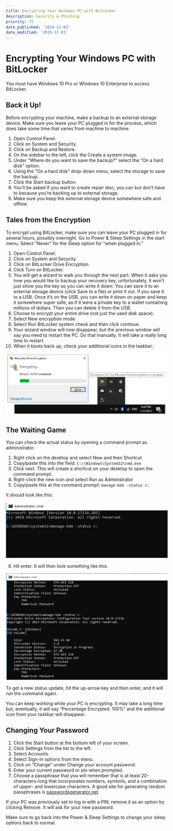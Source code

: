 ```yaml
---
title: Encrypting Your Windows PC with BitLocker
description: Security & Phishing
priority: 75
date_published: '2019-11-03'
date_modified: '2019-11-03'
---
```


# Encrypting Your Windows PC with BitLocker

You must have Windows 10 Pro or Windows 10 Enterprise to access BitLocker.

## Back it Up!

Before encrypting your machine, make a backup to an external storage device. Make sure you leave your PC plugged in for the process, which does take some time that varies from machine to machine.
1. Open Control Panel.
2. Click on System and Security.
3. Click on Backup and Restore.
4. On the sidebar to the left, click the Create a system image.
5. Under "Where do you want to save the backup?" select the “On a hard disk” option.
6. Using the "On a hard disk" drop-down menu, select the storage to save the backup.
7. Click the Start backup button.
8. You’ll be asked if you want to create repair disc; you can but don’t have to because you’re backing up to external storage.
9. Make sure you keep the external storage device somewhere safe and offline.

## Tales from the Encryption

To encrypt using BitLocker, make sure you can leave your PC plugged in for several hours, possibly overnight. Go to Power & Sleep Settings in the start menu. Select “Never” for the Sleep option for “when plugged in.”
1. Open Control Panel.
2. Click on System and Security.
3. Click on BitLocker Drive Encryption.
4. Click Turn on BitLocker.
5. You will get a wizard to walk you through the next part. When it asks you how you would like to backup your recovery key, unfortunately, it won’t just show you the key so you can write it down. You can save it to an external storage device (click Save to a file) or print it out. If you save it to a USB. Once it’s on the USB, you can write it down on paper and keep it somewhere super safe, as if it were a private key to a wallet containing millions of dollars. Then you can delete it from the USB.
6. Choose to encrypt your entire drive (not just the used disk space).
7. Select New encryption mode.
8. Select Run BitLocker system check and then click continue.
9. Your wizard window will now disappear, but the previous window will say you need to restart the PC. Do that manually. It will take a really long time to restart.
10. When it boots back up, check your additional icons in the taskbar:

![Encryption progress](../assets/staying-safe/encrypting-your-windows-pc-with-bitlocker/encryption-progress.png)

## The Waiting Game

You can check the actual status by opening a command prompt as administrator.
1. Right click on the desktop and select New and then Shortcut
2. Copy/paste this into the field: `C:\\Windows\System32\cmd.exe`
3. Click next. This will create a shortcut on your desktop to open the command prompt.
4. Right-click the new icon and select Run as Administrator
5. Copy/paste this at the command prompt: `manage-bde -status c:`

It should look like this:

![Administrator terminal](../assets/staying-safe/encrypting-your-windows-pc-with-bitlocker/administrator-terminal.png)

6. Hit enter. It will then look something like this:

![Terminal output](../assets/staying-safe/encrypting-your-windows-pc-with-bitlocker/terminal-output.png)

To get a new status update, hit the up-arrow key and then enter, and it will run the command again.

You can keep working while your PC is encrypting. It may take a long time but, eventually, it will say “Percentage Encrypted: 100%” and the additional icon from your taskbar will disappear.

## Changing Your Password

1. Click the Start button at the bottom left of your screen.
2. Click Settings from the list to the left.
3. Select Accounts.
4. Select Sign-in options from the menu. 
5. Click on “Change” under Change your account password.
6. Enter your current password or pin when prompted.
7. Choose a passphrase that you will remember that is at least 20-characters-long that incorporates numbers, symbols, and a combination of upper- and lowercase characters. A good site for generating random passphrases is [passwordsgenerator.net](https://passwordsgenerator.net/).

If your PC was previously set to log in with a PIN, remove it as an option by clicking Remove. It will ask for your new password.

Make sure to go back into the Power & Sleep Settings to change your sleep options back to normal.
